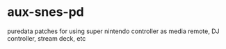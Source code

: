 # aux-snes-pd
puredata patches for using super nintendo controller as media remote, DJ controller, stream deck, etc
